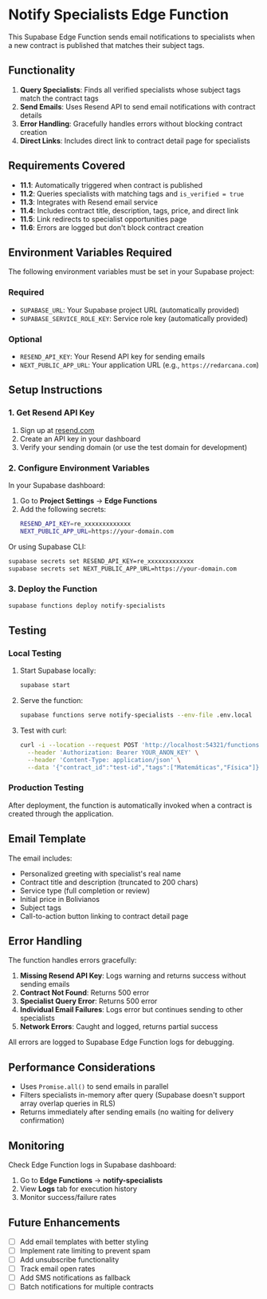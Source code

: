 # Notify Specialists Edge Function

This Supabase Edge Function sends email notifications to specialists when a new contract is published that matches their subject tags.

## Functionality

1. **Query Specialists**: Finds all verified specialists whose subject tags match the contract tags
2. **Send Emails**: Uses Resend API to send email notifications with contract details
3. **Error Handling**: Gracefully handles errors without blocking contract creation
4. **Direct Links**: Includes direct link to contract detail page for specialists

## Requirements Covered

- **11.1**: Automatically triggered when contract is published
- **11.2**: Queries specialists with matching tags and `is_verified = true`
- **11.3**: Integrates with Resend email service
- **11.4**: Includes contract title, description, tags, price, and direct link
- **11.5**: Link redirects to specialist opportunities page
- **11.6**: Errors are logged but don't block contract creation

## Environment Variables Required

The following environment variables must be set in your Supabase project:

### Required
- `SUPABASE_URL`: Your Supabase project URL (automatically provided)
- `SUPABASE_SERVICE_ROLE_KEY`: Service role key (automatically provided)

### Optional
- `RESEND_API_KEY`: Your Resend API key for sending emails
- `NEXT_PUBLIC_APP_URL`: Your application URL (e.g., `https://redarcana.com`)

## Setup Instructions

### 1. Get Resend API Key

1. Sign up at [resend.com](https://resend.com)
2. Create an API key in your dashboard
3. Verify your sending domain (or use the test domain for development)

### 2. Configure Environment Variables

In your Supabase dashboard:

1. Go to **Project Settings** → **Edge Functions**
2. Add the following secrets:
   ```bash
   RESEND_API_KEY=re_xxxxxxxxxxxxx
   NEXT_PUBLIC_APP_URL=https://your-domain.com
   ```

Or using Supabase CLI:

```bash
supabase secrets set RESEND_API_KEY=re_xxxxxxxxxxxxx
supabase secrets set NEXT_PUBLIC_APP_URL=https://your-domain.com
```

### 3. Deploy the Function

```bash
supabase functions deploy notify-specialists
```

## Testing

### Local Testing

1. Start Supabase locally:
   ```bash
   supabase start
   ```

2. Serve the function:
   ```bash
   supabase functions serve notify-specialists --env-file .env.local
   ```

3. Test with curl:
   ```bash
   curl -i --location --request POST 'http://localhost:54321/functions/v1/notify-specialists' \
     --header 'Authorization: Bearer YOUR_ANON_KEY' \
     --header 'Content-Type: application/json' \
     --data '{"contract_id":"test-id","tags":["Matemáticas","Física"]}'
   ```

### Production Testing

After deployment, the function is automatically invoked when a contract is created through the application.

## Email Template

The email includes:
- Personalized greeting with specialist's real name
- Contract title and description (truncated to 200 chars)
- Service type (full completion or review)
- Initial price in Bolivianos
- Subject tags
- Call-to-action button linking to contract detail page

## Error Handling

The function handles errors gracefully:

1. **Missing Resend API Key**: Logs warning and returns success without sending emails
2. **Contract Not Found**: Returns 500 error
3. **Specialist Query Error**: Returns 500 error
4. **Individual Email Failures**: Logs error but continues sending to other specialists
5. **Network Errors**: Caught and logged, returns partial success

All errors are logged to Supabase Edge Function logs for debugging.

## Performance Considerations

- Uses `Promise.all()` to send emails in parallel
- Filters specialists in-memory after query (Supabase doesn't support array overlap queries in RLS)
- Returns immediately after sending emails (no waiting for delivery confirmation)

## Monitoring

Check Edge Function logs in Supabase dashboard:
1. Go to **Edge Functions** → **notify-specialists**
2. View **Logs** tab for execution history
3. Monitor success/failure rates

## Future Enhancements

- [ ] Add email templates with better styling
- [ ] Implement rate limiting to prevent spam
- [ ] Add unsubscribe functionality
- [ ] Track email open rates
- [ ] Add SMS notifications as fallback
- [ ] Batch notifications for multiple contracts
